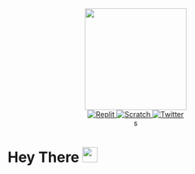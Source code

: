 <div id="header" align="center">
  <img src="https://avatars.githubusercontent.com/u/118761018?v=4" width="200"
       />
</div>

<div align="center" id="badges">
 <a href="https://replit.com/@StreamScribe">
<img src="https://img.shields.io/badge/Replit-orange?logo=replit&logoColor=white&style=for-the-badge" alt="Replit">
 </a>
  
  <a href="https://scratch.mit.edu/users/StreamScribes/">
<img src="https://img.shields.io/badge/scratch-yellow?style=for-the-badge&logo=scratch&logoColor=white" alt="Scratch">
  </a>
  
  <a href="#">
<img src="https://img.shields.io/badge/twitter-blue?style=for-the-badge&logo=twitter&logoColor=white" alt="Twitter">
  </a>
</div>
  <div align="center">
    <img src="https://komarev.com/ghpvc/?username=FlyNightSky&style=flat-square&color=blue" alt=""/>s
  
  </div>

<h1>
  Hey There
  <img src="https://media.giphy.com/media/hvRJCLFzcasrR4ia7z/giphy.gif" width="30px"/>

</h1>

